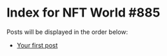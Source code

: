 # Index for NFT World #885
Posts will be displayed in the order below:

- [Your first post](./001-first.md)

